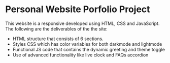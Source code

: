 # Personal Website Porfolio Project
This website is a responsive developed using HTML, CSS and JavaScript. 
The following are the deliverables of the the site:
- HTML structure that consists of 6 sections. 
- Styles CSS which has color variables for both darkmode and lightmode
- Functional JS code that contains the dynamic greeting and theme toggle
- Use of advanced functionality like live clock and FAQs accordion
